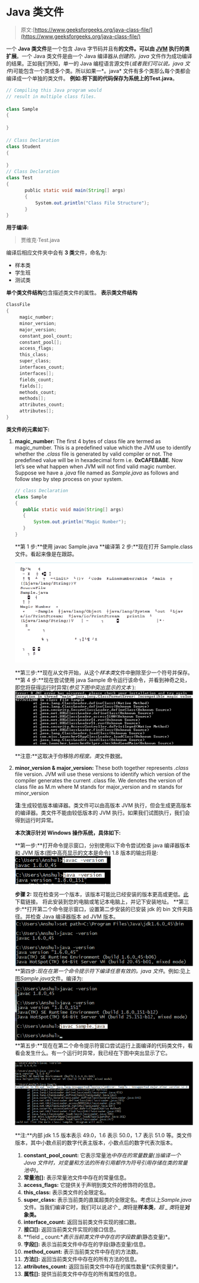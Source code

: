 # Java 类文件

> 原文:[https://www.geeksforgeeks.org/java-class-file/](https://www.geeksforgeeks.org/java-class-file/)

一个 **Java 类文件**是一个包含 Java 字节码并且有**的文件。可以由 [JVM](https://www.geeksforgeeks.org/jvm-works-jvm-architecture/) 执行的类扩展**。一个 Java 类文件是由一个 Java 编译器从*创建的。java* 文件作为成功编译的结果。正如我们所知，单一的 Java 编程语言源文件(*或者我们可以说。java 文件*)可能包含一个类或多个类。所以如果一*。java* 文件有多个类那么每个类都会编译成一个单独的类文件。
**例如:**将下面的代码保存为系统上的**Test.java**。

```java
// Compiling this Java program would
// result in multiple class files.

class Sample
{

}

// Class Declaration
class Student
{

}
// Class Declaration
class Test
{
       public static void main(String[] args)   
       {
           System.out.println("Class File Structure");
       }
} 
```

**用于编译:**

> 贾维克·Test.java

编译后相应文件夹中会有 **3 类**文件，命名为:

*   样本类
*   学生班
*   测试类

**单个类文件结构**包含描述类文件的属性。
**表示类文件结构**

```java
ClassFile 
{
     magic_number;
     minor_version;
     major_version;
     constant_pool_count;
     constant_pool[];
     access_flags;
     this_class;
     super_class;
     interfaces_count;
     interfaces[];
     fields_count;
     fields[];
     methods_count;
     methods[];
     attributes_count;
     attributes[];
}

```

**类文件的元素如下:**

1.  **magic_number:** The first 4 bytes of class file are termed as magic_number. This is a predefined value which the JVM use to identify whether the *.class* file is generated by valid compiler or not. The predefined value will be in hexadecimal form i.e. **0xCAFEBABE**.
    Now let’s see what happen when JVM will not find valid magic number. Suppose we have a *.java* file named as *Sample.java* as follows and follow step by step process on your system.

    ```java
    // class Declaration
    class Sample
    {
       public static void main(String[] args)
       {
           System.out.println("Magic Number");           
       }
    }

    ```

    **第 1 步:**使用 javac Sample.java
    **编译第 2 步:**现在打开 Sample.class 文件。看起来像是在跟踪。

    ![Sample.class File](img/9df76452171509f56d29f6f856d95069.png)

    **第三步:**现在从文件开始，从这个*样本类*文件中删除至少一个符号并保存。
    **第 4 步:**现在尝试使用 java Sample 命令运行该命令，并看到神奇之处，即您将获得运行时异常(*参见下图中突出显示的文本* ):
    ![Runtime Exception Due to Invalid magic number](img/9750ab315e5c21974e99cb49acf9c4a0.png)

    **注意:**这取决于你移除*的程度。类*文件数据。

2.  **minor_version & major_version:** These both together represents *.class* file version. JVM will use these versions to identify which version of the compiler generates the current .class file. We denotes the version of class file as M.m where M stands for major_version and m stands for minor_version

    **注**:生成较低版本编译器。类文件可以由高版本 JVM 执行，但会生成更高版本的编译器。类文件不能由较低版本的 JVM 执行。如果我们试图执行，我们会得到运行时异常。

    **本次演示针对 Windows 操作系统，具体如下:**

    **第一步:**打开命令提示窗口，分别使用以下命令尝试检查 java 编译器版本和 JVM 版本(图中高亮显示的文本是命令)
    1.8 版本的输出将是:
    ![Java Compiler Version](img/181c76f9072b30d3cbbde632b96247a3.png)
    ![JVM Version](img/3dedf0b7da91206b00a0a5587b2d5d79.png)

    **步骤 2:** 现在检查另一个版本，该版本可能比已经安装的版本更高或更低。[此](http://www.oracle.com/technetwork/java/javase/downloads/index.html)下载链接。
    将此安装到您的电脑或笔记本电脑上，并记下安装地址。
    **第三步:**打开第二个命令提示窗口，设置第二步安装的已安装 jdk 的 bin 文件夹路径。并检查 Java 编译器版本 ad JVM 版本。
    ![Checking Version of JDK 1.6](img/a12d892c1f6793ae862f1694c0a03bc3.png)
    **第四步:**现在在第一个命令提示符下编译任意有效的*。java 文件*。例如:见上图*Sample.java*文件。编译为:
    ![Compiling with Compiler Version 1.8](img/1f2d58fe1682195cfc7ea3dd69a48915.png)
    **第五步:**现在在第二个命令提示符窗口尝试运行上面编译的代码类文件，看看会发生什么。有一个运行时异常，我已经在下图中突出显示了它。

    ![Runtime Exception Due to Invalid major and minor Version of class file](img/15c9e9b5a8fc15732af22911fdee6126.png)

    **注:**内部 jdk 1.5 版本表示 49.0，1.6 表示 50.0，1.7 表示 51.0 等。类文件版本，其中小数点前的数字代表主版本，小数点后的数字代表次版本。

    1.  **constant_pool_count:** 它表示常量池*中存在的常量数量(当编译一个 Java 文件时，对变量和方法的所有引用都作为符号引用存储在类的常量池中)*。
    2.  **常量池[]:** 表示常量池文件中存在的常量信息。
    3.  **access_flags:** 它提供关于声明到类文件的修饰符的信息。
    4.  **this_class:** 表示类文件的全限定名。
    5.  **super_class:** 表示当前类的直属超类的全限定名。考虑以上*Sample.java*文件。当我们编译它时，我们可以说*这个 _ 类*将是**样本类**，*超 _ 类*将是**对象类。**
    6.  **interface_count:** 返回当前类文件实现的接口数。
    7.  **接口[]:** 返回当前类文件实现的接口信息。
    8.  **field _ count:**表示当前类文件中存在的字段数量*(静态变量)*。
    9.  **字段[]:** 表示当前类文件中存在的字段(静态变量)信息。
    10.  **method_count:** 表示当前类文件中存在的方法数。
    11.  **方法[]:** 返回当前类文件中存在的所有方法的信息。
    12.  **attributes_count:** 返回当前类文件中存在的属性数量*(实例变量)*。
    13.  **属性[]:** 提供当前类文件中存在的所有属性的信息。